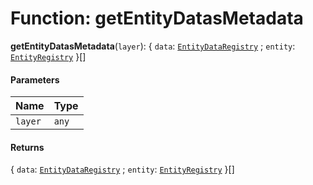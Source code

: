 # Function: getEntityDatasMetadata

**getEntityDatasMetadata**(`layer`): { `data`: [`EntityDataRegistry`](/auto-docs/fixed-layout-editor/interfaces/EntityDataRegistry.md) ; `entity`: [`EntityRegistry`](/auto-docs/fixed-layout-editor/interfaces/EntityRegistry.md)  }\[]

#### Parameters

| Name | Type |
| :------ | :------ |
| `layer` | `any` |

#### Returns

{ `data`: [`EntityDataRegistry`](/auto-docs/fixed-layout-editor/interfaces/EntityDataRegistry.md) ; `entity`: [`EntityRegistry`](/auto-docs/fixed-layout-editor/interfaces/EntityRegistry.md)  }\[]

